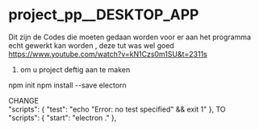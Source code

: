 # project_pp__DESKTOP_APP

Dit zijn de Codes die moeten gedaan worden voor er aan het programma echt gewerkt kan worden , deze tut was wel goed
https://www.youtube.com/watch?v=kN1Czs0m1SU&t=2311s
1) om u project deftig aan te maken 

npm init
npm install --save electorn

CHANGE    
"scripts": {
    "test": "echo \"Error: no test specified\" && exit 1"
  },
TO  
"scripts": {
    "start": "electron ."
},
